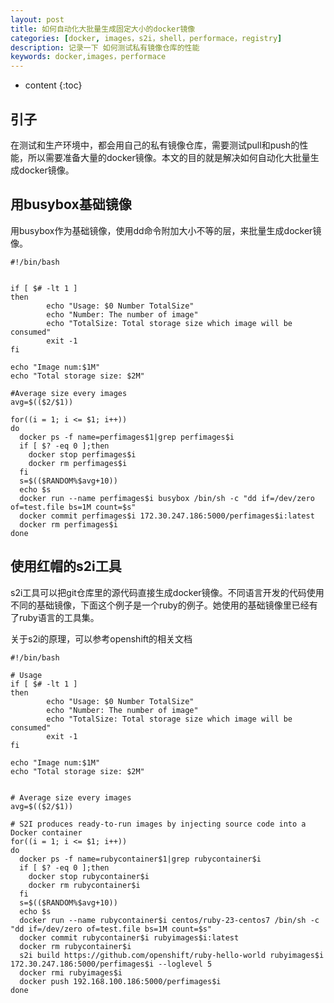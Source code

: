 ```yaml
---
layout: post
title: 如何自动化大批量生成固定大小的docker镜像
categories: [docker, images，s2i，shell，performace，registry]
description: 记录一下 如何测试私有镜像仓库的性能
keywords: docker,images，performace
---
```


* content
{:toc}


## 引子
 在测试和生产环境中，都会用自己的私有镜像仓库，需要测试pull和push的性能，所以需要准备大量的docker镜像。本文的目的就是解决如何自动化大批量生成docker镜像。
 
## 用busybox基础镜像
用busybox作为基础镜像，使用dd命令附加大小不等的层，来批量生成docker镜像。


```
#!/bin/bash


if [ $# -lt 1 ]
then
        echo "Usage: $0 Number TotalSize"
        echo "Number: The number of image"
        echo "TotalSize: Total storage size which image will be consumed"
        exit -1
fi

echo "Image num:$1M"
echo "Total storage size: $2M"

#Average size every images
avg=$(($2/$1))

for((i = 1; i <= $1; i++))
do
  docker ps -f name=perfimages$1|grep perfimages$i
  if [ $? -eq 0 ];then
    docker stop perfimages$i
    docker rm perfimages$i
  fi
  s=$(($RANDOM%$avg+10))
  echo $s
  docker run --name perfimages$i busybox /bin/sh -c "dd if=/dev/zero of=test.file bs=1M count=$s"
  docker commit perfimages$i 172.30.247.186:5000/perfimages$i:latest
  docker rm perfimages$i
done

```

## 使用红帽的s2i工具
s2i工具可以把git仓库里的源代码直接生成docker镜像。不同语言开发的代码使用不同的基础镜像，下面这个例子是一个ruby的例子。她使用的基础镜像里已经有了ruby语言的工具集。

关于s2i的原理，可以参考openshift的相关文档


```
#!/bin/bash

# Usage
if [ $# -lt 1 ]
then
        echo "Usage: $0 Number TotalSize"
        echo "Number: The number of image"
        echo "TotalSize: Total storage size which image will be consumed"
        exit -1
fi

echo "Image num:$1M"
echo "Total storage size: $2M"


# Average size every images
avg=$(($2/$1))

# S2I produces ready-to-run images by injecting source code into a Docker container
for((i = 1; i <= $1; i++))
do
  docker ps -f name=rubycontainer$1|grep rubycontainer$i
  if [ $? -eq 0 ];then
    docker stop rubycontainer$i
    docker rm rubycontainer$i
  fi
  s=$(($RANDOM%$avg+10))
  echo $s
  docker run --name rubycontainer$i centos/ruby-23-centos7 /bin/sh -c "dd if=/dev/zero of=test.file bs=1M count=$s"
  docker commit rubycontainer$i rubyimages$i:latest
  docker rm rubycontainer$i
  s2i build https://github.com/openshift/ruby-hello-world rubyimages$i 172.30.247.186:5000/perfimages$i --loglevel 5
  docker rmi rubyimages$i
  docker push 192.168.100.186:5000/perfimages$i
done

```
